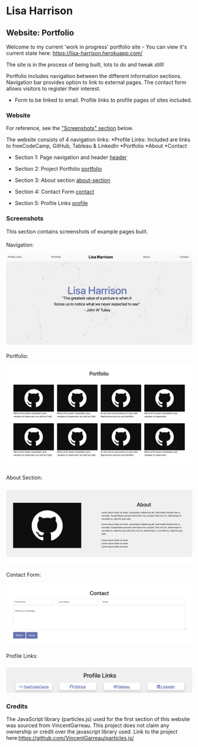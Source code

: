 # Lisa Harrison

## Website: Portfolio 
Welcome to my current 'work in progress' portfolio site - 
You can view it's current state here:
                https://lisa-harrison.herokuapp.com/

The site is in the process of being built, lots to do and tweak still!

Portfolio includes navigation between the different information sections. 
Navigation bar provides option to link to external pages.
The contact form allows visitors to register their interest.
* Form to be linked to email.
Profile links to profile pages of sites included.

### Website 
For reference, see the ["Screenshots" section](#screenshots) below.

The website consists of 4 navigation links:
*Profile Links: Included are links to freeCodeCamp, GitHub, Tableau & LinkedIn
*Portfolio
*About
*Contact

* Section 1: Page navigation and header [header](#nav-header) 

* Section 2: Project Portfolio [portfolio](#portfolio)

* Section 3: About section [about-section](#about-section)

* Section 4: Contact Form [contact](#contact-form) 

* Section 5: Profile Links [profile](#profile-links) 

### Screenshots

This section contains screenshots of example pages built. 

#### <a id="nav-header"></a>

Navigation:

![header](s_shots/nav-header.png)

#### <a id="portfolio"></a>

Portfolio:

![portfolio](s_shots/portfolio.png)


#### <a id="about-section"></a>

About Section:

![about-section](s_shots/about-section.png)

#### <a id="contact"></a>

Contact Form:

![contact](s_shots/contact-form.png)

#### <a id="profile"></a>

Profile Links:

![contact](s_shots/profile-links.png)


### Credits

The JavaScript library (particles.js) used for the first section of this website was sourced from VincentGarreau. This project does not claim any ownership or credit over the javascript library used. Link to the project here:https://github.com/VincentGarreau/particles.js/


